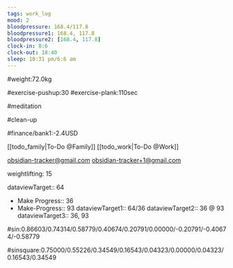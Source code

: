```yaml
---
tags: work_log
mood: 2
bloodpressure: 168.4/117.8
bloodpressure1: 168.4, 117.8
bloodpressure2: [168.4, 117.8]
clock-in: 8:6
clock-out: 18:40
sleep: 10:31 pm/6:6 am
---
```


#weight:72.0kg

#exercise-pushup:30
#exercise-plank:110sec

#meditation



#clean-up

#finance/bank1:-2.4USD

[[todo_family|To-Do @Family]]
[[todo_work|To-Do @Work]]

obsidian-tracker@gmail.com
obsidian-tracker+1@gmail.com

weightlifting: 15

dataviewTarget:: 64
- Make Progress:: 36
- Make-Progress:: 93
dataviewTarget1:: 64/36
dataviewTarget2:: 36 @ 93
dataviewTarget3:: 36, 93

#sin:0.86603/0.74314/0.58779/0.40674/0.20791/0.00000/-0.20791/-0.40674/-0.58779

#sinsquare:0.75000/0.55226/0.34549/0.16543/0.04323/0.00000/0.04323/0.16543/0.34549

